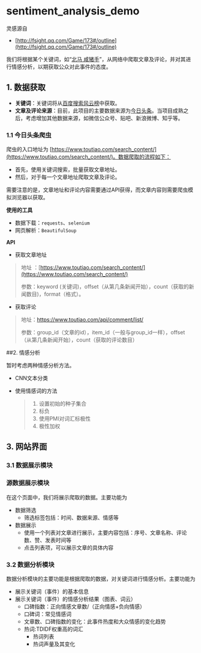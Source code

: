 # sentiment_analysis_demo

灵感源自
- [http://fsight.qq.com/Game/173#/outline](http://fsight.qq.com/Game/173#/outline)

我们将根据某个关键词，如“[北马 咸猪手](https://www.baidu.com/s?rsv_idx=1&wd=%E5%8C%97%E9%A9%AC+%E5%92%B8%E7%8C%AA%E6%89%8B&usm=1&ie=utf-8&rsv_cq=%E7%83%AD%E7%82%B9&rsv_dl=0_right_fyb_pchot_20811)”，从网络中爬取文章及评论，并对其进行情感分析，以期获取公众对此事件的态度。

## 1. 数据获取

- **关键词**：关键词将从[百度搜索风云榜](http://top.baidu.com/?vit=1&fr=topcategory_c513)中获取。
- **文章及评论来源**：目前，此项目的主要数据来源为[今日头条](https://www.toutiao.com/)。当项目成熟之后，考虑增加其他数据来源，如微信公众号、贴吧、新浪微博、知乎等。

### 1.1 今日头条爬虫

爬虫的入口地址为 [https://www.toutiao.com/search_content/](https://www.toutiao.com/search_content/)。数据爬取的流程如下：

- 首先，使用关键词搜索，批量获取文章地址。
- 然后，对于每一个文章地址爬取文章及评论。

需要注意的是，文章地址和评论内容需要通过API获得，而文章内容则需要爬虫模拟浏览器以获取。

**使用的工具**

- 数据下载：`requests`、`selenium`
- 网页解析：`BeautifulSoup`

**API**

- 获取文章地址 

> 地址 ：[https://www.toutiao.com/search_content/](https://www.toutiao.com/search_content/)
>
> 参数：keyword (关键词)，offset（从第几条新闻开始），count（获取的新闻数目)，format（格式）。

- 获取评论

> 地址：https://www.toutiao.com/api/comment/list/
>
> 参数：group_id（文章的id），item_id（一般与group_id一样），offset（从第几条新闻开始），count（获取的评论数目）

##2. 情感分析

暂时考虑两种情感分析方法。

- CNN文本分类

- 使用情感词的方法

  > 1. 设置初始的种子集合
  > 2. 标负
  > 3. 使用PMI对词汇标极性
  > 4. 极性加权

## 3. 网站界面

### 3.1 数据展示模块

### 源数据展示模块
在这个页面中，我们将展示爬取的数据。主要功能为

- 数据筛选
  - 筛选标签包括：时间、数据来源、情感等
- 数据展示
  - 使用一个列表对文章进行展示，主要内容包括：序号、文章名称、评论数、赞、发表时间等
  - 点击列表项，可以展示文章的具体内容

### 3.2 数据分析模块

数据分析模块的主要功能是根据爬取的数据，对关键词进行情感分析。主要功能为

- 展示关键词（事件）的基本信息
- 展示关键词（事件）的情感分析结果（图表、词云）
  - 口碑指数：正向情感文章数/（正向情感+负向情感）
  - 口碑词：常见情感词
  - 文章数、口碑指数的变化：此事件热度和大众情感的变化趋势
  - 热词:TDIDF权重高的词汇
    - 热词列表
    - 热词声量及其变化
